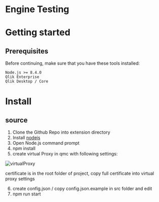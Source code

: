 # Engine Testing

# Getting started

## Prerequisites

Before continuing, make sure that you have these tools installed:

    Node.js >= 8.4.0
    Qlik Enterprise
    Qlik Desktop / Core

# Install

## source

1. Clone the Github Repo into extension directory
2. Install [nodejs](https://nodejs.org/)
3. Open Node.js command prompt
4. npm install
5. create virtual Proxy in qmc with following settings:



![virtualProxy](https://github.com/q2g/engine-test/raw/master/src/ApplyAlternateStates/docs/screenShot_1.PNG)

certificate is in the root folder of project, copy full certificate into virtual proxy settings

6. create config.json / copy config.json.example in src folder and edit
7. npm run start
